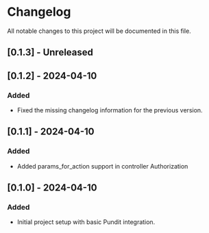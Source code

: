 # Changelog

All notable changes to this project will be documented in this file.

## [0.1.3] - Unreleased


## [0.1.2] - 2024-04-10

### Added
- Fixed the missing changelog information for the previous version.

## [0.1.1] - 2024-04-10

### Added
- Added params_for_action support in controller Authorization

## [0.1.0] - 2024-04-10

### Added
- Initial project setup with basic Pundit integration.